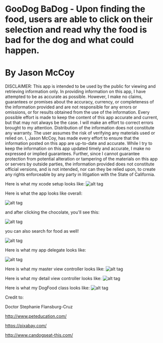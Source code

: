 # GooDog BaDog - Upon finding the food, users are able to click on their selection and read why the food is bad for the dog and what could happen.
# By Jason McCoy


DISCLAIMER:
This app is intended to be used by the public for viewing and retrieving information only. In providing information on this app, I have attempted to be as accurate as possible. However, I make no claims, guarantees or promises about the accuracy, currency, or completeness of the information provided and are not responsible for any errors or omissions, or for results obtained from the use of the information. Every possible effort is made to keep the content of this app accurate and current, but that may not always be the case. I will make an effort to correct errors brought to my attention. Distribution of the information does not constitute any warranty. The user assumes the risk of verifying any materials used or relied on. I, Jason McCoy, has made every effort to ensure that the information posted on this app are up-to-date and accurate. While I try to keep the information on this app updated timely and accurate, I make no expressed or implied guarantees. Further, since I cannot guarantee protection from potential alteration or tampering of the materials on this app or servers by outside parties, the information provided does not constitute official versions, and is not intended, nor can they be relied upon, to create any rights enforceable by any party in litigation with the State of California.



Here is what my  xcode setup looks like:
![alt tag](http://mccoygames.com/wp-content/uploads/2016/08/Screen-Shot-2016-08-28-at-10.08.24-AM.png)

Here is what the app looks like overall:

![alt tag](http://mccoygames.com/wp-content/uploads/2016/08/Screen-Shot-2016-08-28-at-10.13.03-AM.png)

and after clicking the chocolate, you'll see this:

![alt tag](http://mccoygames.com/wp-content/uploads/2016/08/Screen-Shot-2016-08-28-at-10.13.10-AM.png)

you can also search for food as well!

![alt tag](http://mccoygames.com/wp-content/uploads/2016/08/Screen-Shot-2016-08-28-at-10.16.04-AM.png)

Here is what my app delegate looks like:

![alt tag](http://mccoygames.com/wp-content/uploads/2016/08/Screen-Shot-2016-08-28-at-10.08.59-AM.png)


Here is what my master view controller looks like:
![alt tag](http://mccoygames.com/wp-content/uploads/2016/08/Screen-Shot-2016-08-28-at-10.09.08-AM.png)


Here is what my detail view controller looks like:
![alt tag](http://mccoygames.com/wp-content/uploads/2016/08/Screen-Shot-2016-08-28-at-10.09.16-AM.png)


Here is what my DogFood class looks like:
![alt tag](http://mccoygames.com/wp-content/uploads/2016/08/Screen-Shot-2016-08-28-at-10.09.22-AM.png)



Credit to:

Doctor Stephanie Flansburg-Cruz

http://www.peteducation.com/

https://pixabay.com/

http://www.candogseat-this.com/
